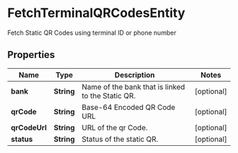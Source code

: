 

# FetchTerminalQRCodesEntity

Fetch Static QR Codes using terminal ID or phone number

## Properties

| Name | Type | Description | Notes |
|------------ | ------------- | ------------- | -------------|
|**bank** | **String** | Name of the bank that is linked to the Static QR. |  [optional] |
|**qrCode** | **String** | Base-64 Encoded QR Code URL |  [optional] |
|**qrCodeUrl** | **String** | URL of the qr Code. |  [optional] |
|**status** | **String** | Status of the static QR. |  [optional] |



